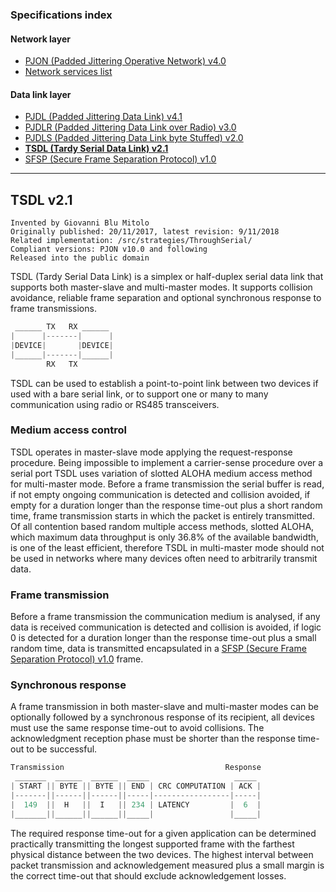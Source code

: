 ### Specifications index

#### Network layer
- [PJON (Padded Jittering Operative Network) v4.0](/specification/PJON-protocol-specification-v4.0.md)
- [Network services list](/specification/PJON-network-services-list.md)
#### Data link layer
- [PJDL (Padded Jittering Data Link) v4.1](/src/strategies/SoftwareBitBang/specification/PJDL-specification-v4.1.md)
- [PJDLR (Padded Jittering Data Link over Radio) v3.0](/src/strategies/OverSampling/specification/PJDLR-specification-v3.0.md)
- [PJDLS (Padded Jittering Data Link byte Stuffed) v2.0](/src/strategies/AnalogSampling/specification/PJDLS-specification-v2.0.md)
- **[TSDL (Tardy Serial Data Link) v2.1](/src/strategies/ThroughSerial/specification/TSDL-specification-v2.1.md)**
- [SFSP (Secure Frame Separation Protocol) v1.0](/specification/SFSP-frame-separation-specification-v1.0.md)

---

## TSDL v2.1
```
Invented by Giovanni Blu Mitolo
Originally published: 20/11/2017, latest revision: 9/11/2018
Related implementation: /src/strategies/ThroughSerial/
Compliant versions: PJON v10.0 and following
Released into the public domain
```
TSDL (Tardy Serial Data Link) is a simplex or half-duplex serial data link that supports both master-slave and multi-master modes. It supports collision avoidance, reliable frame separation and optional synchronous response to frame transmissions.
```cpp  
 ______ TX   RX ______
|      |-------|      |
|DEVICE|       |DEVICE|
|______|-------|______|
        RX   TX
```
TSDL can be used to establish a point-to-point link between two devices if used with a bare serial link, or to support one or many to many communication using radio or RS485 transceivers.  

### Medium access control
TSDL operates in master-slave mode applying the request-response procedure. Being impossible to implement a carrier-sense procedure over a serial port TSDL uses variation of slotted ALOHA medium access method for multi-master mode. Before a frame transmission the serial buffer is read, if not empty ongoing communication is detected and collision avoided, if empty for a duration longer than the response time-out plus a short random time, frame transmission starts in which the packet is entirely transmitted. Of all contention based random multiple access methods, slotted ALOHA, which maximum data throughput is only 36.8% of the available bandwidth, is one of the least efficient, therefore TSDL in multi-master mode should not be used in networks where many devices often need to arbitrarily transmit data.

### Frame transmission
Before a frame transmission the communication medium is analysed, if any data is received communication is detected and collision is avoided, if logic 0 is detected for a duration longer than the response time-out plus a small random time, data is transmitted encapsulated in a [SFSP (Secure Frame Separation Protocol) v1.0](/specification/SFSP-frame-separation-specification-v1.0.md) frame.

### Synchronous response
A frame transmission in both master-slave and multi-master modes can be optionally followed by a synchronous response of its recipient, all devices must use the same response time-out to avoid collisions. The acknowledgment reception phase must be shorter than the response time-out to be successful.
```cpp  
Transmission                                    Response
 _______  ______  ______  _____                   _____
| START || BYTE || BYTE || END | CRC COMPUTATION | ACK |
|-------||------||------||-----|-----------------|-----|
|  149  ||  H   ||  I   || 234 | LATENCY         |  6  |
|_______||______||______||_____|                 |_____|
```
The required response time-out for a given application can be determined practically transmitting the longest supported frame with the farthest physical distance between the two devices. The highest interval between packet transmission and acknowledgement measured plus a small margin is the correct time-out that should exclude acknowledgement losses.
